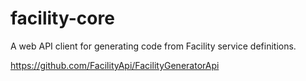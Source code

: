 # facility-core

A web API client for generating code from Facility service definitions.

https://github.com/FacilityApi/FacilityGeneratorApi
